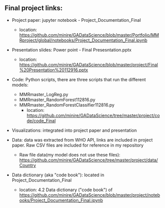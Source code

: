 ## Final project links:


* Project paper: jupyter notebook - Project_Documentation_Final
  * location: https://github.com/minire/GADataScience/blob/master/Portfolio/MMRproject/global/notebooks/Project_Documentation_Final.ipynb
* Presentation slides: Power point - Final Presesntation.pptx
  * location: https://github.com/minire/GADataScience/blob/master/project/Final%20Presentation%20112916.pptx

* Code: Python scripts, there are three scripts that run the different models:
  * MMRmaster_LogReg.py
  * MMRmaster_RandomForest112816.py
  * MMRmaster_RandomForestClassifier112816.py   
    * location: https://github.com/minire/GADataScience/tree/master/project/code/code_Final

* Visualizations: integrated into project paper and presentation 
  
* Data: data was extracted from WHO API, links are included in project paper. Raw CSV files are included for reference in my repository
  * Raw file data(my model does not use these files): https://github.com/minire/GADataScience/tree/master/project/data/Country

* Data dictionary (aka "code book"): located in Project_Documentation_Final 
  * location: 4.2 Data dictionary ("code book") of https://github.com/minire/GADataScience/blob/master/project/notebooks/Project_Documentation_Final.ipynb
